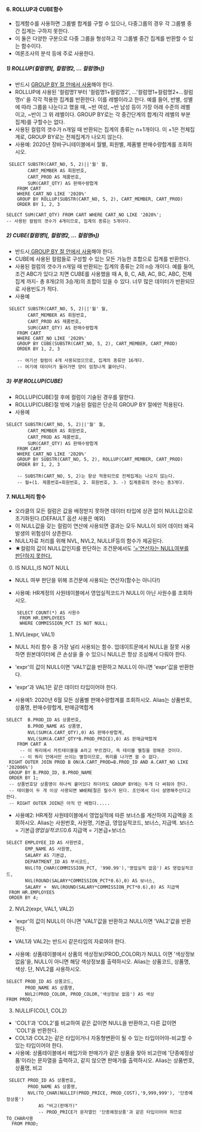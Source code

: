 #### 6. ROLLUP과 CUBE함수
- 집계함수를 사용하면 그룹별 합계를 구할 수 있으나, 다중그룹의 경우 각 그룹별 중간 집계는 구하지 못한다.
- 이 둘은 다양한 구분으로 다중 그룹을 형성하고 각 그룹별 중간 집계를 반환할 수 있는 함수이다.
- 여론조사의 분석 등에 주로 사용한다.

##### 1) ROLLUP(컬럼명1[, 컬럼명2, ... 컬럼명n])
- 반드시 <u>GROUP BY 절 안에서 사용</u>해야 한다.
-  ROLLUP에 사용된 '컬럼명1'부터 '컬럼명1+컬럼명2', ...'컬럼명1+컬럼명2+...컬럼명n' 을 각각 적용한 집계를 반환한다.
	이를 레벨이라고 한다. 예를 들어, 반별, 성별에 따라 그룹을 나눈다고 했을 때,
	~반 여성, ~반 남성 등이 가장 아래 수준의 레벨이고, ~반이 그 위 레벨이다.
	GROUP BY로는 각 중간단계의 합계(각 레벨의 부분집계)를 구할수는 없다.
- 사용된 컬럼의 갯수가 n개일 때 반환되는 집계의 종류는 n+1개이다. 
	이 +1은 전체집계로, GROUP BY로는 전체집계가 나오지 않는다.
- 사용예: 2020년 장바구니테이블에서 월별, 회원별, 제품별 판매수량합계를 조회하시오. 
```
 SELECT SUBSTR(CART_NO, 5, 2)||'월' 월,
        CART_MEMBER AS 회원번호,
        CART_PROD AS 제품번호,
        SUM(CART_QTY) AS 판매수량합계
    FROM CART
    WHERE CART_NO LIKE '2020%'
    GROUP BY ROLLUP(SUBSTR(CART_NO, 5, 2), CART_MEMBER, CART_PROD)
    ORDER BY 1, 2, 3
    
SELECT SUM(CART_QTY) FROM CART WHERE CART_NO LIKE '2020%';
-- 사용된 컬럼의 갯수가 4개이므로, 집계의 종류는 5개이다.
```
##### 2) CUBE(컬럼명1[, 컬럼명2, ... 컬럼명n])
-  반드시<u> GROUP BY 절 안에서 사용</u>해야 한다.
-  CUBE에 사용된 컬럼들로 구성할 수 있는 모든 가능한 조합으로 집계를 반환한다.
-  사용된 컬럼의 갯수가 n개일 때 반환되는 집계의 종류는 2의 n승 개이다.
	예를 들어,  조건 ABC가 있다고 치면 CUBE를 사용했을 때
	A, B, C, AB, AC, BC, ABC, 전체집계 까지- 총 8개(2의 3승개)의 조합이 있을 수 있다.
	너무 많은 데이터가 반환되므로 사용빈도가 적다.
-  사용예
```
 SELECT SUBSTR(CART_NO, 5, 2)||'월' 월,
        CART_MEMBER AS 회원번호,
        CART_PROD AS 제품번호,
        SUM(CART_QTY) AS 판매수량합계
    FROM CART
    WHERE CART_NO LIKE '2020%'
    GROUP BY CUBE(SUBSTR(CART_NO, 5, 2), CART_MEMBER, CART_PROD)
    ORDER BY 1, 2, 3
	
	-- 여기선 컬럼이 4개 사용되었으므로, 집계의 종류만 16개다.
	-- 여기에 데이터가 들어가면 양이 엄청나게 불어난다.
```

##### 3) 부분 ROLLUP(CUBE)
- ROLLUP(CUBE)절 후에 컬럼이 기술된 경우를 말한다.
- ROLLUP(CUBE)절 밖에 기술된 컬럼은 단순히 GROUP BY 절에만 적용된다.
- 사용예
```
SELECT SUBSTR(CART_NO, 5, 2)||'월' 월,
        CART_MEMBER AS 회원번호,
        CART_PROD AS 제품번호,
        SUM(CART_QTY) AS 판매수량합계
    FROM CART
    WHERE CART_NO LIKE '2020%'
    GROUP BY SUBSTR(CART_NO, 5, 2), ROLLUP(CART_MEMBER, CART_PROD)
    ORDER BY 1, 2, 3
    
	-- SUBSTR(CART_NO, 5, 2)는 항상 적용되므로 전체집계는 나오지 않는다. 
	-- 월+(1. 제품번호+회원번호, 2. 회원번호, 3. -) 집계종류의 갯수는 총3개다.
```
 
#### 7. NULL처리 함수
- 오라클의 모든 컬럼은 값을 배정받지 못하면 데이터 타입에 상관 없이 NULL값으로 초기화된다.(DEFAULT 옵션 사용은 예외)
- 이 NULL값을 갖는 컬럼이 연산에 사용되면 결과는 모두 NULL이 되어 데이터 왜곡 발생의 위험성이 상존한다.
- NULL자료 처리를 위해 NVL, NVL2, NULLIF등의 함수가 제공된다.
- ★컬럼의 값이 NULL값인지를 판단하는 조건문에서도 <u>'='연산자는 NULL여부를 판단하지 못한다.</u>

0) IS NULL,IS NOT NULL
- NULL 여부 판단을 위해 조건문에 사용되는 연산자(함수는 아니다!)

-  사용예: HR계정의 사원테이블에서 영업실적코드가 NULL이 아닌 사원수를 조회하시오.
```
    SELECT COUNT(*) AS 사원수
     FROM HR.EMPLOYEES
     WHERE COMMISSION_PCT IS NOT NULL;
```

1) NVL(expr, VAL1)
- NULL 처리 함수 중 가장 널리 사용되는 함수.
	업데이트문에서 NULL을 잘못 사용하면 원본데이터에 큰 손상을 줄 수 있으니 NULL은 항상 조심해서 다뤄야 한다.
- 'expr'의 값이 NULL이면 'VAL1'값을 반환하고 NULL이 아니면 'expr'값을 반환한다.
- 'expr'과 VAL1은 같은 데이터 타입이어야 한다.

-  사용예1: 2020년 6월 모든 상품별 판매수량합계를 조회하시오. Alias는 상품번호, 상품명, 판매수량합계, 판매금액합계
```
SELECT  B.PROD_ID AS 상품번호,
        B.PROD_NAME AS 상품명,
	    NVL(SUM(A.CART_QTY),0) AS 판매수량합계,
	    NVL(SUM(A.CART_QTY*B.PROD_PRICE),0) AS 판매금액합계
	FROM CART A
	 -- 이 쿼리에서 카트테이블을 A라고 부르겠다, 즉 테이블 별칭을 정해준 것이다. 
	 -- 이 쿼리 안에서만 쓰이는 별칭이므로, 쿼리를 나가면 쓸 수 없다.
 RIGHT OUTER JOIN PROD B ON(A.CART_PROD=B.PROD_ID AND A.CART_NO LIKE '202006%')
 GROUP BY B.PROD_ID, B.PROD_NAME
 ORDER BY 1;
 -- 상품번호당 상품명이 하나씩 붙어있다 하더라도 GROUP BY에는 두개 다 써줘야 한다.
 -- 테이블이 두 개 이상 사용되면 WHERE절은 필수가 된다. 조인에서 다시 설명해주신다고 한다.
 -- RIGHT OUTER JOIN은 아직 안 배웠다.....
```

- 사용예2:  HR계정 사원테이블에서 영업실적에 따른 보너스를 계산하여 지급액을 조회하시오.
Alias는 사원번호, 사원명, 기본급, 영업실적코드, 보너스, 지급액.
보너스 = 기본급*영업실적코드*0.6
지급액 = 기본급+보너스
```
SELECT EMPLOYEE_ID AS 사원번호,
       EMP_NAME AS 사원명,
       SALARY AS 기본급,
       DEPARTMENT_ID AS 부서코드,
       NVL(TO_CHAR(COMMISSION_PCT, '990.99'),'영업실적 없음') AS 영업실적코드,
       NVL(ROUND(SALARY*COMMISSION_PCT*0.6),0) AS 보너스,
       SALARY +  NVL(ROUND(SALARY*COMMISSION_PCT*0.6),0) AS 지급액
 FROM HR.EMPLOYEES
 ORDER BY 4;
```


2) NVL2(expr, VAL1, VAL2)
- 'expr'의 값이 NULL이 아니면 'VAL1'값을 반환하고 NULL이면 'VAL2'값을 반환한다.
- VAL1과 VAL2는 반드시 같은타입의 자료여야 한다.

-  사용예: 상품테이블에서 상품의 색상정보(PROD_COLOR)가 NULL 이면 '색상정보 없음'을,  NULL이 아니면 해당 색상정보를 출력하시오. Alias는 상품코드, 상품명, 색상. 단, NVL2를 사용하시오.
```
SELECT PROD_ID AS 상품코드,
       PROD_NAME AS 상품명,
       NVL2(PROD_COLOR, PROD_COLOR,'색상정보 없음') AS 색상
FROM PROD;
```
   
   
3) NULLIF(COL1, COL2)
- 'COL1'과 'COL2'를 비교하여 같은 값이면 NULL을 반환하고, 다른 값이면 'COL1'을 반환한다.
- COL1과 COL2는 같은 타입이거나 자동형변환이 될 수 있는 타입이어야-비교할 수 있는 타입이어야 한다.
-  사용예: 상품테이블에서 매입가와 판매가가 같은 상품을 찾아 비고란에 '단종예정상품'이라는 문자열을 출력하고, 같지 않으면 판매가를 출력하시오. Alias는 상품번호, 상품명, 비고
```
 SELECT PROD_ID AS 상품번호,
        PROD_NAME AS 상품명,
        NVL(TO_CHAR(NULLIF(PROD_PRICE, PROD_COST),'9,999,999'), '단종예정상품')
	        AS "비고(판매가)"
	        -- PROD_PRICE가 문자열인 '단종예정상품'과 같은 타입이어야 하므로 TO_CHAR사용
  FROM PROD;
```
